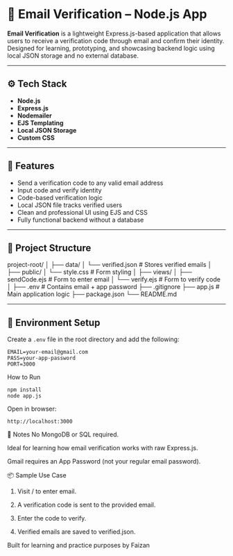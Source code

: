 # 📧 Email Verification – Node.js App

**Email Verification** is a lightweight Express.js-based application that allows users to receive a verification code through email and confirm their identity. Designed for learning, prototyping, and showcasing backend logic using local JSON storage and no external database.

---

## ⚙️ Tech Stack

- **Node.js**
- **Express.js**
- **Nodemailer**
- **EJS Templating**
- **Local JSON Storage**
- **Custom CSS**

---

## 🚀 Features

- Send a verification code to any valid email address
- Input code and verify identity
- Code-based verification logic
- Local JSON file tracks verified users
- Clean and professional UI using EJS and CSS
- Fully functional backend without a database

---

## 📁 Project Structure

project-root/
│
├── data/
│ └── verified.json # Stores verified emails
│
├── public/
│ └── style.css # Form styling
│
├── views/
│ ├── sendCode.ejs # Form to enter email
│ └── verify.ejs # Form to verify code
│
├── .env # Contains email + app password
├── .gitignore
├── app.js # Main application logic
├── package.json
└── README.md


---

## 🔑 Environment Setup

Create a `.env` file in the root directory and add the following:

```env
EMAIL=your-email@gmail.com
PASS=your-app-password
PORT=3000
```

How to Run
```
npm install
node app.js
```
Open in browser:
```
http://localhost:3000
```

📌 Notes
No MongoDB or SQL required.

Ideal for learning how email verification works with raw Express.js.

Gmail requires an App Password (not your regular email password).

📦 Sample Use Case
1. Visit / to enter email.

2. A verification code is sent to the provided email.

3. Enter the code to verify.

4. Verified emails are saved to verified.json.

Built for learning and practice purposes by Faizan
